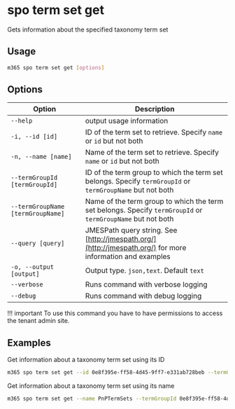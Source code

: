 # spo term set get

Gets information about the specified taxonomy term set

## Usage

```sh
m365 spo term set get [options]
```

## Options

Option|Description
------|-----------
`--help`|output usage information
`-i, --id [id]`|ID of the term set to retrieve. Specify `name` or `id` but not both
`-n, --name [name]`|Name of the term set to retrieve. Specify `name` or `id` but not both
`--termGroupId [termGroupId]`|ID of the term group to which the term set belongs. Specify `termGroupId` or `termGroupName` but not both
`--termGroupName [termGroupName]`|Name of the term group to which the term set belongs. Specify `termGroupId` or `termGroupName` but not both
`--query [query]`|JMESPath query string. See [http://jmespath.org/](http://jmespath.org/) for more information and examples
`-o, --output [output]`|Output type. `json,text`. Default `text`
`--verbose`|Runs command with verbose logging
`--debug`|Runs command with debug logging

!!! important
    To use this command you have to have permissions to access the tenant admin site.

## Examples

Get information about a taxonomy term set using its ID

```sh
m365 spo term set get --id 0e8f395e-ff58-4d45-9ff7-e331ab728beb --termGroupName PnPTermSets
```

Get information about a taxonomy term set using its name

```sh
m365 spo term set get --name PnPTermSets --termGroupId 0e8f395e-ff58-4d45-9ff7-e331ab728beb
```